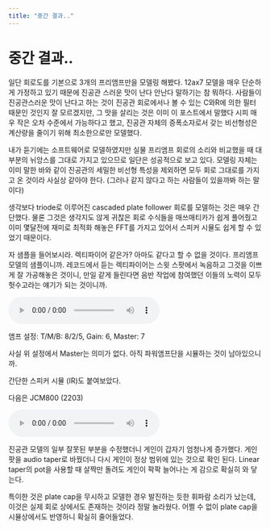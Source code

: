 ```yaml
---
title: "중간 결과.."
---
```

# 중간 결과..


일단 회로도를 기본으로 3개의 프리앰프만을 모델링 해봤다. 12ax7 모델을 매우 단순하게 가정하고 있기 때문에 진공관 스러운 맛이 난다 안난다 말하기는 참 뭐하다. 사람들이 진공관스러운 맛이 난다고 하는 것이 진공관 회로에서나 볼 수 있는 C와R에 의한 필터 때문인 것인지 잘 모르겠지만, 그 맛을 살리는 것은 이미 이 포스트에서 말했다 시피 매우 작은 오차 수준에서 가능하다고 했고, 진공관 자체의 증폭소자로서 갖는 비선형성은 계산량을 줄이기 위해 최소한으로만 모델했다.




내가 듣기에는 소프트웨어로 모델하였지만 실물 프리앰프 회로의 소리와 비교했을 때 대부분의 뉘앙스를 그대로 가지고 있으므로 일단은 성공적으로 보고 있다. 모델링 자체는 이미 말한 바와 같이 진공관의 세밀한 비선형 특성을 제외하면 모두 회로 그대로를 가지고 온 것이라 사실상 같아야 한다. (그러나 같지 않다고 하는 사람들이 있을까봐 하는 말이다)




생각보다 triode로 이루어진 cascaded plate follower 회로를 모델하는 것은 매우 간단했다. 물론 그것은 생각지도 않게 귀찮은 회로 수식들을 매쓰매티카가 쉽게 풀어줬고 이미 몇달전에 재미로 최적화 해놓은 FFT를 가지고 있어서 스피커 시뮬도 쉽게 할 수 있었기 때문이다.




자 샘플을 들어보시라. 렉티파이어 같은가? 아마도 같다고 할 수 없을 것이다. 프리앰프 모델의 샘플이니까. 레코드에서 듣는 렉티파이어는 스윗 스팟에서 녹음하고 그것을 이쁘게 잘 가공해놓은 것이니, 만일 같게 들린다면 음반 작업에 참여했던 이들의 노력이 모두 헛수고라는 얘기가 되는 것이니까.




![audio](/assets/images/77a5d5a2730625d3996cf50c6cf95a7c.mp3)








앰프 설정: T/M/B: 8/2/5, Gain: 6, Master: 7




사실 위 설정에서 Master는 의미가 없다. 아직 파워앰프단을 시뮬하는 것이 남아있으니까.

간단한 스피커 시뮬 (IR)도 붙여보았다.




다음은 JCM800 (2203)







![audio](/assets/images/af87fbc08699873d29f081dd4b920d00.mp3)








진공관 모델의 일부 잘못된 부분을 수정했더니 게인이 갑자기 엄청나게 증가했다. 게인 팟을 audio taper로 바꿨더니 다시 게인이 정상 범위에 있는 것으로 확인 된다. Linear taper의 pot을 사용할 때 살짝만 돌려도 게인이 팍팍 늘어나는 게 감으로 확실히 와 닿는다.




특이한 것은 plate cap을 무시하고 모델한 경우 발진하는 듯한 휘파람 소리가 났는데, 이것은 실제 회로 상에서도 존재하는 것이라 정말 놀라웠다. 어쩔 수 없이 plate cap을 시뮬상에서도 반영하니 확실히 줄어들었다. 











